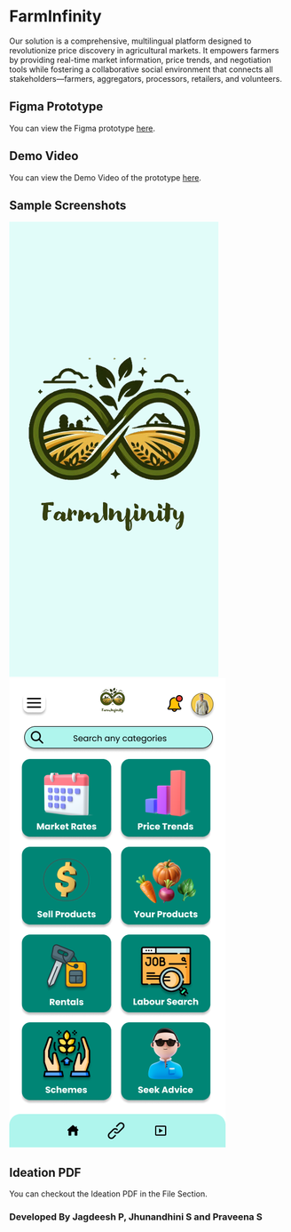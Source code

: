 # FarmInfinity

Our solution is a comprehensive, multilingual platform designed to revolutionize price discovery in agricultural markets. It empowers farmers by providing real-time market information, price trends, and negotiation tools while fostering a collaborative social environment that connects all stakeholders—farmers, aggregators, processors, retailers, and volunteers.

## Figma Prototype

You can view the Figma prototype [here](https://www.figma.com/proto/O4kopATF64NZ2GOD0WV4KL/FarmInfinity?node-id=0-1&t=zDwOp4Et274izjgc-1).

## Demo Video 

You can view the Demo Video of the prototype  [here](https://drive.google.com/file/d/1MsDnd7GqGDshMqj6BEIDk-yqe2pf2lmy/view?usp=drive_link).

## Sample Screenshots
![FarmInfinity](farminfinity.png)
![Dashboard](Dashboard.png)


## Ideation PDF

You can checkout the Ideation PDF in the File Section.

### Developed By Jagdeesh P, Jhunandhini S and Praveena S
